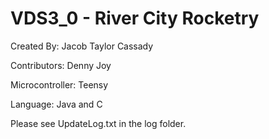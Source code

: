 # VDS3_0 - River City Rocketry

Created By: Jacob Taylor Cassady

Contributors: Denny Joy

Microcontroller: Teensy

Language: Java and C

Please see UpdateLog.txt in the log folder.
